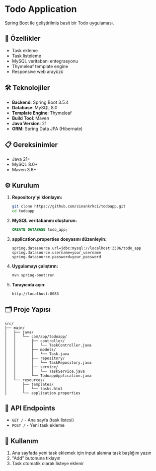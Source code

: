 # Todo Application

Spring Boot ile geliştirilmiş basit bir Todo uygulaması.

## 🚀 Özellikler

- Task ekleme
- Task listeleme
- MySQL veritabanı entegrasyonu
- Thymeleaf template engine
- Responsive web arayüzü

## 🛠️ Teknolojiler

- **Backend**: Spring Boot 3.5.4
- **Database**: MySQL 8.0
- **Template Engine**: Thymeleaf
- **Build Tool**: Maven
- **Java Version**: 21
- **ORM**: Spring Data JPA (Hibernate)

## 📋 Gereksinimler

- Java 21+
- MySQL 8.0+
- Maven 3.6+

## ⚙️ Kurulum

1. **Repository'yi klonlayın:**
   ```bash
   git clone https://github.com/sinankrkci/todoapp.git
   cd todoapp
   ```

2. **MySQL veritabanını oluşturun:**
   ```sql
   CREATE DATABASE todo_app;
   ```

3. **application.properties dosyasını düzenleyin:**
   ```properties
   spring.datasource.url=jdbc:mysql://localhost:3306/todo_app
   spring.datasource.username=your_username
   spring.datasource.password=your_password
   ```

4. **Uygulamayı çalıştırın:**
   ```bash
   mvn spring-boot:run
   ```

5. **Tarayıcıda açın:**
   ```
   http://localhost:8083
   ```

## 🗂️ Proje Yapısı

```
src/
├── main/
│   ├── java/
│   │   └── com/app/todoapp/
│   │       ├── controller/
│   │       │   └── TaskController.java
│   │       ├── models/
│   │       │   └── Task.java
│   │       ├── repository/
│   │       │   └── TaskRepository.java
│   │       ├── service/
│   │       │   └── TaskService.java
│   │       └── TodoappApplication.java
│   └── resources/
│       ├── templates/
│       │   └── tasks.html
│       └── application.properties
```

## 🔧 API Endpoints

- `GET /` - Ana sayfa (task listesi)
- `POST /` - Yeni task ekleme

## 📱 Kullanım

1. Ana sayfada yeni task eklemek için input alanına task başlığını yazın
2. "Add" butonuna tıklayın
3. Task otomatik olarak listeye eklenir



